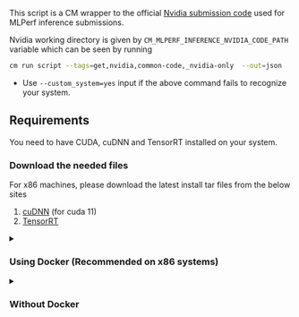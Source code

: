 This script is a CM wrapper to the official [Nvidia submission code](https://github.com/mlcommons/inference_results_v3.0/tree/master/closed/NVIDIA) used for MLPerf inference submissions. 


Nvidia working directory is given by `CM_MLPERF_INFERENCE_NVIDIA_CODE_PATH` variable which can be seen by running 
```bash
cm run script --tags=get,nvidia,common-code,_nvidia-only  --out=json
```
* Use `--custom_system=yes` input if the above command fails to recognize your system.


## Requirements
You need to have CUDA, cuDNN and TensorRT installed on your system.

### Download the needed files
For x86 machines, please download the latest install tar files from the below sites
1. [cuDNN](https://developer.nvidia.com/cudnn) (for cuda 11)
2. [TensorRT](https://developer.nvidia.com/tensorrt)

<details>

<summary>
    
### Using Docker (Recommended on x86 systems)

</summary>

1. Copy the downloaded tar files of `cuDNN` and `TensorRT` to a folder say `$HOME/install_data`
2. Download the CUDA installation file to the same folder
```
cmr --tags=download,file,_url.https://developer.download.nvidia.com/compute/cuda/11.8.0/local_installers/cuda_11.8.0_520.61.05_linux.run --download_path=$HOME/install_data
```
3. Build the docker container and mount the folder with the downloaded files
```
cm docker script --tags=build,nvidia,inference,server --docker_mounts,=$HOME/install_data:/data/ --adr.install-cuda-prebuilt.local_run_file_path=/data/cuda_11.8.0_520.61.05_linux.run  --adr.tensorrt.tar_file=/data/TensorRT-8.6.1.6.Linux.x86_64-gnu.cuda-11.8.tar.gz --adr.cudnn.tar_file=/data/cudnn-linux-x86_64-8.9.2.26_cuda11-archive.tar.xz --docker_cm_repo=mlcommons@ck  --adr.compiler.tags=gcc
```


Now you'll be inside the CM Nvidia docker container and can run further scripts. You can try the below command to make sure things are working as expected. 
```
nvidia-smi
```

4. Run the CM build command inside the docker. This step is necessary because the build needs Nvidia drivers which are available only after the container launch.
```
cm run script --tags=build,nvidia,inference,server --adr.install-cuda-prebuilt.local_run_file_path=/data/cuda_11.8.0_520.61.05_linux.run --adr.tensorrt.tar_file=/data/TensorRT-8.6.1.6.Linux.x86_64-gnu.cuda-11.8.tar.gz --adr.cudnn.tar_file=/data/cudnn-linux-x86_64-8.9.2.26_cuda11-archive.tar.xz --adr.compiler.tags=gcc
```

5. Once the build is complete, you can proceed with any further CM scripts like for MLPerf inference. You can also save the container at this stage using [docker commit](https://docs.docker.com/engine/reference/commandline/commit/) so that it can be launched later without having to go through the previous steps.

</details>

<details>

<summary>

### Without Docker
</summary>

### Install CUDA
If CUDA is not detected, CM should download and install it automatically when you run the workflow. 
** Nvidia drivers are expected to be installed on the system **


### Install cuDNN
For x86 machines, you can [download the tar files for cuDNN](https://developer.nvidia.com/cudnn) (for cuda 11) and [TensorRT](https://developer.nvidia.com/tensorrt) and install them using the following commands
```bash
cm run script --tags=get,cudnn --input=<PATH_TO_CUDNN_TAR_FILE>
```

### Install TensorRT
```bash
cm run script --tags=get,tensorrt,_dev --input=<PATH_TO_TENSORRT_TAR_FILE>
```

On other systems, you can do a package manager install and then CM should pick up the installation automatically during the workflow run.

</details>



